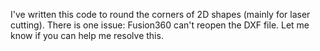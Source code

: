 I've written this code to round the corners of 2D shapes (mainly for laser cutting). There is one issue: Fusion360 can't reopen the DXF file. Let me know if you can help me resolve this.
